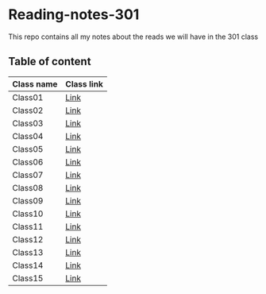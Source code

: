 # Reading-notes-301

This repo contains all my notes about the reads we will have in the 301 class

## Table of content

Class name | Class link
------------ | -------------
Class01 | [Link](https://obiorbitalstar.github.io/Reading-notes-301/Class01)
Class02 | [Link](https://obiorbitalstar.github.io/Reading-notes-301/Class02)
Class03 | [Link](https://obiorbitalstar.github.io/Reading-notes-301/Class03)
Class04 | [Link](https://obiorbitalstar.github.io/Reading-notes-301/Class04)
Class05 | [Link](https://obiorbitalstar.github.io/Reading-notes-301/Class05)
Class06 | [Link](https://obiorbitalstar.github.io/Reading-notes-301/Class06)
Class07 | [Link](https://obiorbitalstar.github.io/Reading-notes-301/Class07)
Class08 | [Link](https://obiorbitalstar.github.io/Reading-notes-301/Class08)
Class09 | [Link](https://obiorbitalstar.github.io/Reading-notes-301/Class09)
Class10 | [Link](https://obiorbitalstar.github.io/Reading-notes-301/Class10)
Class11 | [Link](https://obiorbitalstar.github.io/Reading-notes-301/Class11)
Class12 | [Link](https://obiorbitalstar.github.io/Reading-notes-301/Class12)
Class13 | [Link]()
Class14 | [Link]()
Class15 | [Link]()
